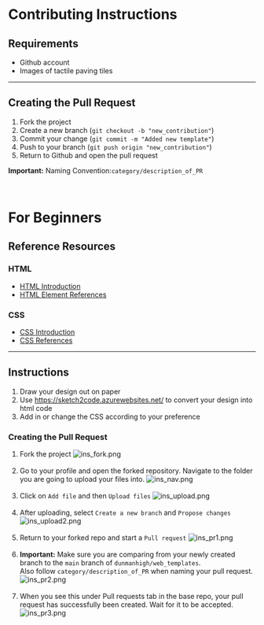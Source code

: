 # Contributing Instructions

## Requirements

- Github account
- Images of tactile paving tiles

---

## Creating the Pull Request

1. Fork the project
2. Create a new branch (`git checkout -b "new_contribution"`)
3. Commit your change (`git commit -m "Added new template"`)
4. Push to your branch (`git push origin "new_contribution"`)
5. Return to Github and open the pull request

**Important:** Naming Convention:`category/description_of_PR`

<br>

# For Beginners

## Reference Resources

### HTML

- [HTML Introduction](https://www.w3schools.com/html/html_intro.asp)
- [HTML Element References](https://www.w3schools.com/tags/)

### CSS

- [CSS Introduction](https://www.w3schools.com/css/css_intro.asp)
- [CSS References](https://www.w3schools.com/cssref/)

---

## Instructions

1. Draw your design out on paper
2. Use <https://sketch2code.azurewebsites.net/> to convert your design into html code
3. Add in or change the CSS according to your preference

### Creating the Pull Request

1. Fork the project
![ins_fork.png](img/ins_fork.png)<br><br>
2. Go to your profile and open the forked repository. Navigate to the folder you are going to upload your files into.
![ins_nav.png](img/ins_nav.png)<br><br>
3. Click on `Add file` and then `Upload files`
![ins_upload.png](img/ins_upload1.png)<br><br>
4. After uploading, select `Create a new branch` and `Propose changes`
![ins_upload2.png](img/ins_upload2.png)<br><br>
5. Return to your forked repo and start a `Pull request`
![ins_pr1.png](img/ins_pr1.png)<br><br>
6. **Important:** Make sure you are comparing from your newly created branch to the `main` branch of `dunmanhigh/web_templates`.<br>
Also follow `category/description_of_PR` when naming your pull request.
![ins_pr2.png](img/ins_pr2.png)<br><br>
7. When you see this under Pull requests tab in the base repo, your pull request has successfully been created. Wait for it to be accepted.
![ins_pr3.png](img/ins_pr3.png)

